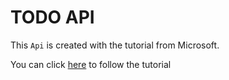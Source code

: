 # TODO API

This `Api` is created with the tutorial from Microsoft.

You can click [here](https://learn.microsoft.com/en-us/aspnet/core/tutorials/min-web-api?view=aspnetcore-7.0&viewFallbackFrom=aspnetcore-5.0&tabs=visual-studio-code) to follow the tutorial
